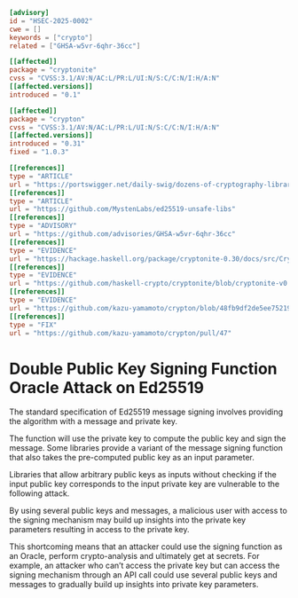 ```toml
[advisory]
id = "HSEC-2025-0002"
cwe = []
keywords = ["crypto"]
related = ["GHSA-w5vr-6qhr-36cc"]

[[affected]]
package = "cryptonite"
cvss = "CVSS:3.1/AV:N/AC:L/PR:L/UI:N/S:C/C:N/I:H/A:N"
[[affected.versions]]
introduced = "0.1"

[[affected]]
package = "crypton"
cvss = "CVSS:3.1/AV:N/AC:L/PR:L/UI:N/S:C/C:N/I:H/A:N"
[[affected.versions]]
introduced = "0.31"
fixed = "1.0.3"

[[references]]
type = "ARTICLE"
url = "https://portswigger.net/daily-swig/dozens-of-cryptography-libraries-vulnerable-to-private-key-theft"
[[references]]
type = "ARTICLE"
url = "https://github.com/MystenLabs/ed25519-unsafe-libs"
[[references]]
type = "ADVISORY"
url = "https://github.com/advisories/GHSA-w5vr-6qhr-36cc"
[[references]]
type = "EVIDENCE"
url = "https://hackage.haskell.org/package/cryptonite-0.30/docs/src/Crypto.PubKey.Ed25519.html#sign"
[[references]]
type = "EVIDENCE"
url = "https://github.com/haskell-crypto/cryptonite/blob/cryptonite-v0.30/cbits/ed25519/ed25519.c#53"
[[references]]
type = "EVIDENCE"
url = "https://github.com/kazu-yamamoto/crypton/blob/48fb9df2de5ee752196724b081f4d3cdb57576ed/cbits/ed25519/ed25519.c#L53"
[[references]]
type = "FIX"
url = "https://github.com/kazu-yamamoto/crypton/pull/47"

```

# Double Public Key Signing Function Oracle Attack on Ed25519

The standard specification of Ed25519 message signing involves providing the
algorithm with a message and private key.

The function will use the private key to compute the public key and sign the message.
Some libraries provide a variant of the message signing function that also takes
the pre-computed public key as an input parameter.

Libraries that allow arbitrary public keys as inputs without checking if the
input public key corresponds to the input private key are vulnerable to the
following attack.

By using several public keys and messages, a malicious user with access to the
signing mechanism may build up insights into the private key parameters
resulting in access to the private key.

This shortcoming means that an attacker could use the signing function as an
Oracle, perform crypto-analysis and ultimately get at secrets.
For example, an attacker who can’t access the private key but can access
the signing mechanism through an API call could use several public keys and
messages to gradually build up insights into private key parameters.
